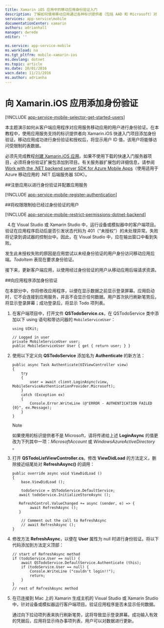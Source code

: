 ```yaml
---
title: Xamarin iOS 应用中的移动应用身份验证入门
description: 了解如何使用移动应用通过各种标识提供者（包括 AAD 和 Microsoft）对 Xamarin iOS 应用的用户进行身份验证。
services: app-service\mobile
documentationCenter: xamarin
authors: adrianhall
manager: dwrede
editor: ''

ms.service: app-service-mobile
ms.workload: na
ms.tgt_pltfrm: mobile-xamarin-ios
ms.devlang: dotnet
ms.topic: article
ms.date: 10/01/2016
wacn.date: 11/21/2016
ms.author: adrianha
---
```


# 向 Xamarin.iOS 应用添加身份验证

[!INCLUDE [app-service-mobile-selector-get-started-users](../../includes/app-service-mobile-selector-get-started-users.md)]

本主题演示如何从客户端应用程序对应用服务移动应用的用户进行身份验证。在本教程中，使用应用服务支持的标识提供者向 Xamarin.iOS 快速入门项目添加身份验证。移动应用成功进行身份验证和授权后，将显示用户 ID 值，该用户将能够访问受限制的表数据。

必须先完成教程[创建 Xamarin.iOS 应用]。如果不使用下载的快速入门服务器项目，必须将身份验证扩展包添加到项目。有关服务器扩展包的详细信息，请参阅 [Work with the .NET backend server SDK for Azure Mobile Apps](./app-service-mobile-dotnet-backend-how-to-use-server-sdk.md)（使用适用于 Azure 移动应用的 .NET 后端服务器 SDK）。

##注册应用以进行身份验证并配置应用服务

[!INCLUDE [app-service-mobile-register-authentication](../../includes/app-service-mobile-register-authentication.md)]

##将权限限制给已经过身份验证的用户

[!INCLUDE [app-service-mobile-restrict-permissions-dotnet-backend](../../includes/app-service-mobile-restrict-permissions-dotnet-backend.md)]

&nbsp;&nbsp;4.在 Visual Studio 或 Xamarin Studio 中，运行设备或模拟器中的客户端项目。验证在应用程序启动后是否引发状态代码为 401（“未授权”）的未处理异常。失败将记录到调试器的控制台中。因此，在 Visual Studio 中，应在输出窗口中看到失败。

发生此未授权失败的原因是应用尝试以未经身份验证的用户身份访问移动应用后端。*TodoItem* 表现在要求身份验证。

接下来，更新客户端应用，以使用经过身份验证的用户从移动应用后端请求资源。

##向应用程序添加身份验证

在本部分中，你将修改应用程序，以便在显示数据之前显示登录屏幕。应用启动时，它不会连接到应用服务，并且不会显示任何数据。用户首次执行刷新笔势后，将显示登录屏幕；成功登录后，将显示 Todo 项列表。

1. 在客户端项目中，打开文件 **QSTodoService.cs**，在 QSTodoService 类中添加以下 using 语句和带访问器的 `MobileServiceUser`：

    ```
    using UIKit;

    // Logged in user
    private MobileServiceUser user;
    public MobileServiceUser User { get { return user; } }
    ```

2. 使用以下定义向 **QSTodoService** 添加名为 **Authenticate** 的新方法：

    ```
    public async Task Authenticate(UIViewController view)
    {
        try
        {
            user = await client.LoginAsync(view, MobileServiceAuthenticationProvider.Microsoft);
        }
        catch (Exception ex)
        {
            Console.Error.WriteLine (@"ERROR - AUTHENTICATION FAILED {0}", ex.Message);
        }
    }
    ```

    >[!NOTE]
    > 如果使用的标识提供者不是 Microsoft，请将传递给上述 **LoginAsync** 的值更改为下列其中一项：_MicrosoftAccount_ 或 _WindowsAzureActiveDirectory_ 。

3. 打开 **QSTodoListViewController.cs**。修改 **ViewDidLoad** 的方法定义，删除接近结尾处对 **RefreshAsync()** 的调用：

    ```
    public override async void ViewDidLoad ()
    {
        base.ViewDidLoad ();

        todoService = QSTodoService.DefaultService;
       await todoService.InitializeStoreAsync ();

       RefreshControl.ValueChanged += async (sender, e) => {
            await RefreshAsync ();
       }

        // Comment out the call to RefreshAsync
        // await RefreshAsync ();
    }
    ```

4. 修改方法 **RefreshAsync**，以便在 **User** 属性为 null 时进行身份验证。将以下代码添加到方法定义顶部：

    ```
    // start of RefreshAsync method
    if (todoService.User == null) {
        await QSTodoService.DefaultService.Authenticate (this);
        if (todoService.User == null) {
            Console.WriteLine ("couldn't login!!");
            return;
        }
    }
    // rest of RefreshAsync method
    ```

5. 在已连接到 Mac 上的 Xamarin 生成主机的 Visual Studio 或 Xamarin Studio 中，针对设备或模拟器运行客户端项目。验证应用程序是否未显示任何数据。

    通过向下拉动项列表来执行刷新笔势，这将导致显示登录屏幕。成功输入有效的凭据后，应用将显示待办事项列表，用户可以对数据进行更新。

<!-- URLs. -->
[Submit an app page]: http://go.microsoft.com/fwlink/p/?LinkID=266582
[My Applications]: http://go.microsoft.com/fwlink/p/?LinkId=262039
[创建 Xamarin.iOS 应用]: ./app-service-mobile-xamarin-ios-get-started.md

<!---HONumber=Mooncake_0919_2016-->